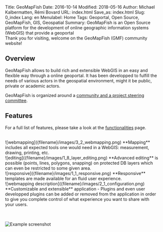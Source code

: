Title: GeoMapFish
Date: 2016-10-14
Modified: 2018-05-16
Author: Michael Kalbermatten, Rémi Bovard
URL: index.html
Save_as: index.html
Slug: 0_index
Lang: en
Menulabel: Home
Tags: Geoportal, Open Source, GeoMapFish, GIS, Geospatial
Summary: GeoMapFish is an Open Source platform for the development of online geographic information systems (WebGIS) that provide a geoportal
<br />
Thank you for visiting, welcome on the GeoMapFish (GMF) community website!

## Overview

GeoMapFish allows to build rich and extensible WebGIS in an easy and flexible way through a online geoportal.
It has been developped to fulfill the needs of various actors in the geospatial environment,
might it be public, private or academic actors.

GeoMapFish is organized around a [community and a project steering committee]({filename}4_community.md).

## Features

For a full list of features, please take a look at the [functionalities]({filename}1_functionalities.md) page.

<br />
![webmapping]({filename}/images/3_2_webmapping.png) **Mapping** includes all expected tools one would need in a WebGIS: measurement, drawing, printing, etc.

<br />
![editing]({filename}/images/1_8_layer_editing.png) **Advanced editing** is possible (points, lines, polygons, snapping) on protected DB layers which can even be restricted to some given area.

<br />
![responsive]({filename}/images/1_1_responsive.png) **Responsive** templates are made available for an fluid user experience.

<br />
![webmapping description]({filename}/images/2_1_configuration.png) **Customizable and extensible** application - Plugins and even user developped plugins can be added or removed from the application in order to give you complete control of what experience you want to share with your users.

<br /><br />
![Example screenshot]({filename}/images/examples/demo22.png)
